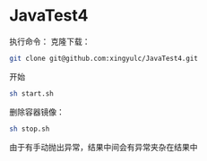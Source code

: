 # JavaTest4
执行命令：
克隆下载：
```bash
git clone git@github.com:xingyulc/JavaTest4.git
```
开始
```bash
sh start.sh
```
删除容器镜像：
```bash
sh stop.sh
```
由于有手动抛出异常，结果中间会有异常夹杂在结果中
